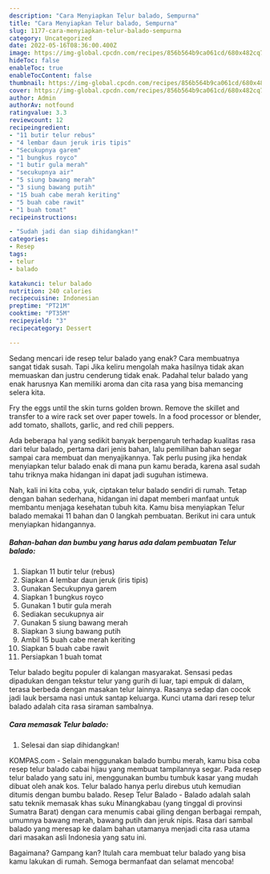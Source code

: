 ```yaml
---
description: "Cara Menyiapkan Telur balado, Sempurna"
title: "Cara Menyiapkan Telur balado, Sempurna"
slug: 1177-cara-menyiapkan-telur-balado-sempurna
category: Uncategorized
date: 2022-05-16T08:36:00.400Z
image: https://img-global.cpcdn.com/recipes/856b564b9ca061cd/680x482cq70/telur-balado-foto-resep-utama.jpg
hideToc: false
enableToc: true
enableTocContent: false
thumbnail: https://img-global.cpcdn.com/recipes/856b564b9ca061cd/680x482cq70/telur-balado-foto-resep-utama.jpg
cover: https://img-global.cpcdn.com/recipes/856b564b9ca061cd/680x482cq70/telur-balado-foto-resep-utama.jpg
author: Admin
authorAv: notfound
ratingvalue: 3.3
reviewcount: 12
recipeingredient:
- "11 butir telur rebus"
- "4 lembar daun jeruk iris tipis"
- "Secukupnya garem"
- "1 bungkus royco"
- "1 butir gula merah"
- "secukupnya air"
- "5 siung bawang merah"
- "3 siung bawang putih"
- "15 buah cabe merah keriting"
- "5 buah cabe rawit"
- "1 buah tomat"
recipeinstructions:

- "Sudah jadi dan siap dihidangkan!"
categories:
- Resep
tags:
- telur
- balado

katakunci: telur balado 
nutrition: 240 calories
recipecuisine: Indonesian
preptime: "PT21M"
cooktime: "PT35M"
recipeyield: "3"
recipecategory: Dessert

---
```



Sedang mencari ide resep telur balado yang enak? Cara membuatnya sangat tidak susah. Tapi Jika keliru mengolah maka hasilnya tidak akan memuaskan dan justru cenderung tidak enak. Padahal telur balado yang enak harusnya Kan memiliki aroma dan cita rasa yang bisa memancing selera kita.


Fry the eggs until the skin turns golden brown. Remove the skillet and transfer to a wire rack set over paper towels. In a food processor or blender, add tomato, shallots, garlic, and red chili peppers.

Ada beberapa hal yang sedikit banyak berpengaruh terhadap kualitas rasa dari telur balado, pertama dari jenis bahan, lalu pemilihan bahan segar sampai cara membuat dan menyajikannya. Tak perlu pusing jika hendak menyiapkan telur balado enak di mana pun kamu berada, karena asal sudah tahu triknya maka hidangan ini dapat jadi suguhan istimewa.


Nah, kali ini kita coba, yuk, ciptakan telur balado sendiri di rumah. Tetap dengan bahan sederhana, hidangan ini dapat memberi manfaat untuk membantu menjaga kesehatan tubuh kita. Kamu bisa menyiapkan Telur balado memakai 11 bahan dan 0 langkah pembuatan. Berikut ini cara untuk menyiapkan hidangannya.

<!--inarticleads1-->

##### Bahan-bahan dan bumbu yang harus ada dalam pembuatan Telur balado:

1. Siapkan 11 butir telur (rebus)
1. Siapkan 4 lembar daun jeruk (iris tipis)
1. Gunakan Secukupnya garem
1. Siapkan 1 bungkus royco
1. Gunakan 1 butir gula merah
1. Sediakan secukupnya air
1. Gunakan 5 siung bawang merah
1. Siapkan 3 siung bawang putih
1. Ambil 15 buah cabe merah keriting
1. Siapkan 5 buah cabe rawit
1. Persiapkan 1 buah tomat


Telur balado begitu populer di kalangan masyarakat. Sensasi pedas dipadukan dengan tekstur telur yang gurih di luar, tapi empuk di dalam, terasa berbeda dengan masakan telur lainnya. Rasanya sedap dan cocok jadi lauk bersama nasi untuk santap keluarga. Kunci utama dari resep telur balado adalah cita rasa siraman sambalnya. 

<!--inarticleads2-->

##### Cara memasak Telur balado:


1. Selesai dan siap dihidangkan!

KOMPAS.com - Selain menggunakan balado bumbu merah, kamu bisa coba resep telur balado cabai hijau yang membuat tampilannya segar. Pada resep telur balado yang satu ini, menggunakan bumbu tumbuk kasar yang mudah dibuat oleh anak kos. Telur balado hanya perlu direbus utuh kemudian ditumis dengan bumbu balado. Resep Telur Balado - Balado adalah salah satu teknik memasak khas suku Minangkabau (yang tinggal di provinsi Sumatra Barat) dengan cara menumis cabai giling dengan berbagai rempah, umumnya bawang merah, bawang putih dan jeruk nipis. Rasa dari sambal balado yang meresap ke dalam bahan utamanya menjadi cita rasa utama dari masakan asli Indonesia yang satu ini. 

Bagaimana? Gampang kan? Itulah cara membuat telur balado yang bisa kamu lakukan di rumah. Semoga bermanfaat dan selamat mencoba!
